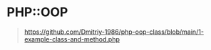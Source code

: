 # PHP::OOP
> 
> https://github.com/Dmitriy-1986/php-oop-class/blob/main/1-example-class-and-method.php
